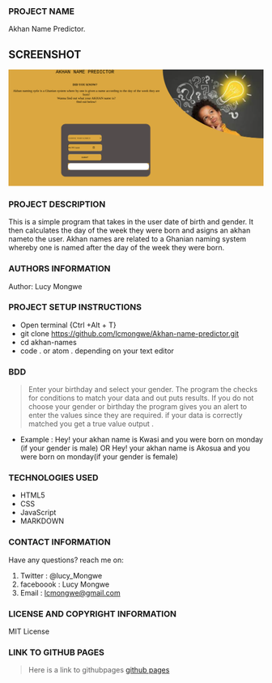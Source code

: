 ### PROJECT NAME
Akhan Name Predictor.
## SCREENSHOT
![AKHAN PAGE](image/akhanpage.png)

### PROJECT DESCRIPTION
This is a simple program that takes in the user date of birth and gender. It then calculates the day of the week they were born and asigns an akhan nameto the user.
Akhan names are related to a Ghanian naming system whereby one is named after the day of the week they were born.

### AUTHORS INFORMATION
Author: Lucy Mongwe

### PROJECT SETUP INSTRUCTIONS
- Open terminal {Ctrl +Alt + T}
- git clone https://github.com/lcmongwe/Akhan-name-predictor.git
- cd akhan-names
- code . or atom . depending on your text editor

### BDD
> Enter your birthday and select your gender.
> The program the checks for conditions to match your data and out puts results.
> If you do not choose your gender or birthday the program gives you an alert to enter the values since they are required.
 if your data is correctly matched you get a true value output .
 - Example : Hey! your akhan name is Kwasi and you were born on monday (if your gender is male)
           OR  Hey! your akhan name is  Akosua and you were born on monday(if your gender is female)

### TECHNOLOGIES USED
- HTML5
- CSS
- JavaScript
- MARKDOWN

### CONTACT INFORMATION
Have any questions? reach me on:
1. Twitter : @lucy_Mongwe
2. faceboook : Lucy Mongwe
3. Email : lcmongwe@gmail.com

### LICENSE AND COPYRIGHT INFORMATION
MIT License

### LINK TO GITHUB PAGES
> Here is a link to githubpages
[github pages]( https://lcmongwe.github.io/Akhan-name-predictor/ "githubpages")